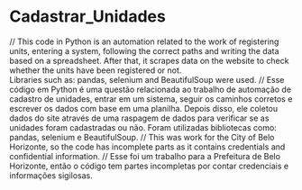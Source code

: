 # Cadastrar_Unidades
//
This code in Python is an automation related to the work of registering units, entering a system, following the correct paths and writing the data based on a spreadsheet. 
After that, it scrapes data on the website to check whether the units have been registered or not.  
Libraries such as: pandas, selenium and BeautifulSoup were used.
//
Esse código em Python é uma questão relacionada ao trabalho de automação de cadastro de unidades, entrar em um sistema, seguir os caminhos corretos e escrever os dados com base em uma planilha. 
Depois disso, ele coletou dados do site através de uma raspagem de dados para verificar se as unidades foram cadastradas ou não. 
Foram utilizadas bibliotecas como: pandas, selenium e BeautifulSoup.
//
This was work for the City of Belo Horizonte, so the code has incomplete parts as it contains credentials and confidential information.
//
Esse foi um trabalho para a Prefeitura de Belo Horizonte, então o código tem partes incompletas por contar credenciais e informações sigilosas.
